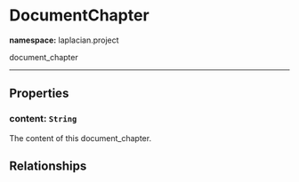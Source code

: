 # **DocumentChapter**
**namespace:** laplacian.project

document_chapter



---

## Properties

### content: `String`
The content of this document_chapter.

## Relationships